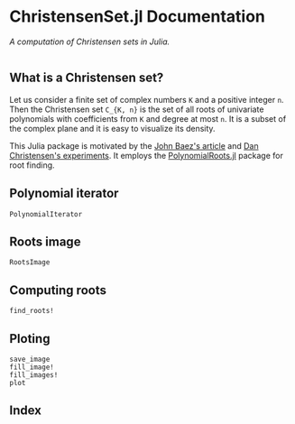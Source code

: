 
# ChristensenSet.jl Documentation

*A computation of Christensen sets in Julia.*

```@contents
```

## What is a Christensen set?

Let us consider a finite set of complex numbers ``K`` and a positive integer ``n``.
Then the Christensen set ``C_{K, n}`` is the set of all roots of univariate polynomials with coefficients from ``K`` and degree at most ``n``.
It is a subset of the complex plane and it is easy to visualize its density.

This Julia package is motivated by the [John Baez's article](http://math.ucr.edu/home/baez/roots/) and [Dan Christensen's experiments](http://jdc.math.uwo.ca/roots/).
It employs the [PolynomialRoots.jl](https://github.com/giordano/PolynomialRoots.jl) package for root finding.

## Polynomial iterator

```@docs
PolynomialIterator
```

## Roots image

```@docs
RootsImage
```

## Computing roots

```@docs
find_roots!
```

## Ploting

```@docs
save_image
fill_image!
fill_images!
plot
```

## Index

```@index
```
